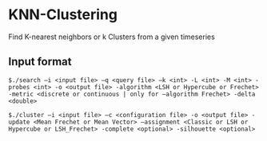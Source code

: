 # KNN-Clustering
Find K-nearest neighbors or k Clusters from a given timeseries

## Input format
```
$./search –i <input file> –q <query file> –k <int> -L <int> -M <int> -probes <int> -ο <output file> -algorithm <LSH or Hypercube or Frechet> -metric <discrete or continuous | only for –algorithm Frechet> -delta <double>

$./cluster –i <input file> –c <configuration file> -o <output file> -update <Mean Frechet or Mean Vector> –assignment <Classic or LSH or Hypercube or LSH_Frechet> -complete <optional> -silhouette <optional>
```
